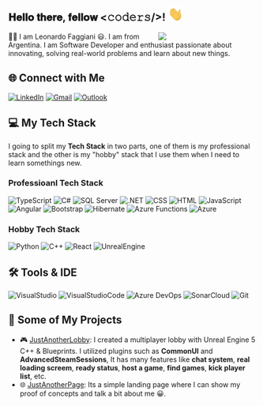 <h2> 𝐇𝐞𝐥𝐥𝐨 𝐭𝐡𝐞𝐫𝐞, 𝐟𝐞𝐥𝐥𝐨𝐰 <𝚌𝚘𝚍𝚎𝚛𝚜/>! <img src="https://raw.githubusercontent.com/ABSphreak/ABSphreak/master/gifs/Hi.gif" width="30px"></h2>

<img align='right' src='https://user-images.githubusercontent.com/5713670/87202985-820dcb80-c2b6-11ea-9f56-7ec461c497c3.gif' width='200"'>

👨‍💻 I am Leonardo Faggiani 😃. I am from Argentina. I am Software Developer and enthusiast passionate about innovating, solving real-world problems and learn about new things.

## 🌐 Connect with Me
[![LinkedIn](https://img.shields.io/badge/LinkedIn-0077B5?style=for-the-badge&logo=linkedin&logoColor=white)](https://www.linkedin.com/in/leonardo-faggiani-2ba30859) [![Gmail](https://img.shields.io/badge/Gmail-D14836?style=for-the-badge&logo=gmail&logoColor=white)](mailto:leofaggiani@gmail.com) [![Outlook](https://img.shields.io/badge/Microsoft_Outlook-0078D4?style=for-the-badge&logo=microsoft-outlook&logoColor=white)](mailto:leonardofaggiani@hotmail.com)

## 💻 My Tech Stack
I going to split my **Tech Stack** in two parts, one of them is my professional stack and the other is my "hobby" stack that I use them when I need to learn somethings new.
  ### Professioanl Tech Stack
  ![TypeScript](https://img.shields.io/badge/TypeScript-007ACC?style=for-the-badge&logo=typescript&logoColor=white)  ![C#](https://img.shields.io/badge/C%23-239120?style=for-the-badge&logo=csharp&logoColor=white) ![SQL Server](https://img.shields.io/badge/Microsoft%20SQL%20Server-CC2927?style=for-the-badge&logo=microsoft%20sql%20server&logoColor=white) ![.NET](https://img.shields.io/badge/.NET-512BD4?style=for-the-badge&logo=dotnet&logoColor=white) ![CSS](https://img.shields.io/badge/CSS3-1572B6?style=for-the-badge&logo=css3&logoColor=white) ![HTML](https://img.shields.io/badge/HTML5-E34F26?style=for-the-badge&logo=html5&logoColor=white) ![JavaScript](https://img.shields.io/badge/JavaScript-323330?style=for-the-badge&logo=javascript&logoColor=F7DF1E) ![Angular](https://img.shields.io/badge/Angular-DD0031?style=for-the-badge&logo=angular&logoColor=white) ![Bootstrap](https://img.shields.io/badge/Bootstrap-563D7C?style=for-the-badge&logo=bootstrap&logoColor=white) ![Hibernate](https://img.shields.io/badge/Hibernate-59666C?style=for-the-badge&logo=Hibernate&logoColor=white)
   ![Azure Functions](https://img.shields.io/badge/Azure_Functions-0062AD?style=for-the-badge&logo=azure-functions&logoColor=white) ![Azure](https://img.shields.io/badge/microsoft%20azure-0089D6?style=for-the-badge&logo=microsoft-azure&logoColor=white)
  
  ### Hobby Tech Stack
  ![Python](https://img.shields.io/badge/Python-FFD43B?style=for-the-badge&logo=python&logoColor=blue) ![C++](https://img.shields.io/badge/C%2B%2B-00599C?style=for-the-badge&logo=c%2B%2B&logoColor=white) ![React](https://img.shields.io/badge/React-20232A?style=for-the-badge&logo=react&logoColor=61DAFB)
 ![UnrealEngine](https://img.shields.io/badge/-Unreal%20Engine-313131?style=for-the-badge&logo=unreal-engine&logoColor=white)

## 🛠 Tools & IDE
  ![VisualStudio](https://img.shields.io/badge/Visual_Studio-5C2D91?style=for-the-badge&logo=visual%20studio&logoColor=white) ![VisualStudioCode](https://img.shields.io/badge/Visual_Studio_Code-0078D4?style=for-the-badge&logo=visual%20studio%20code&logoColor=white) ![Azure DevOps ](https://img.shields.io/badge/Azure_DevOps-0078D7?style=for-the-badge&logo=azure-devops&logoColor=white) ![SonarCloud](https://img.shields.io/badge/Sonar%20cloud-F3702A?style=for-the-badge&logo=sonarcloud&logoColor=white) ![Git](https://img.shields.io/badge/GIT-E44C30?style=for-the-badge&logo=git&logoColor=white)


## 🚀 Some of My Projects

* 🎮 [JustAnotherLobby](https://github.com/LeonardoFaggiani/JustAnotherLobby): I created a multiplayer lobby with Unreal Engine 5 C++ & Blueprints. I utilized plugins such as **CommonUI** and **AdvancedSteamSessions**, It has many features like **chat system**, **real loading screem**, **ready status**, **host a game**, **find games**, **kick player list**, etc.
* 🌐 [JustAnotherPage](https://github.com/LeonardoFaggiani/justanotherpage): Its a simple landing page where I can show my proof of concepts and talk a bit about me 😀.
